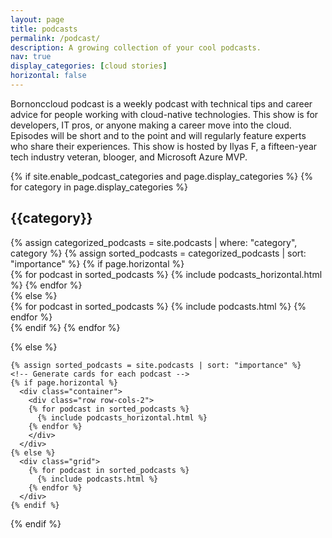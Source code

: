 ```yaml
---
layout: page
title: podcasts
permalink: /podcast/
description: A growing collection of your cool podcasts.
nav: true
display_categories: [cloud stories]
horizontal: false
---
```


Bornonccloud podcast is a weekly podcast with technical tips and career advice for people working with cloud-native technologies. This show is for developers, IT pros, or anyone making a career move into the cloud. Episodes will be short and to the point and will regularly feature experts who share their experiences. This show is hosted by Ilyas F, a fifteen-year tech industry veteran, blooger, and Microsoft Azure MVP.  

<div class="projects">
  {% if site.enable_podcast_categories and page.display_categories %}
  <!-- Display categorized podcasts -->
    {% for category in page.display_categories %}
      <h2 class="category">{{category}}</h2>
      {% assign categorized_podcasts = site.podcasts | where: "category", category %}
      {% assign sorted_podcasts = categorized_podcasts | sort: "importance" %}
      <!-- Generate cards for each project -->
      {% if page.horizontal %}
        <div class="container">
          <div class="row row-cols-2">
          {% for podcast in sorted_podcasts %}
            {% include podcasts_horizontal.html %}
          {% endfor %}
          </div>
        </div>
      {% else %}
        <div class="grid">
          {% for podcast in sorted_podcasts %}
            {% include podcasts.html %}
          {% endfor %}
        </div>
      {% endif %}
    {% endfor %}

  {% else %}
  <!-- Display projects without categories -->
    {% assign sorted_podcasts = site.podcasts | sort: "importance" %}
    <!-- Generate cards for each podcast -->
    {% if page.horizontal %}
      <div class="container">
        <div class="row row-cols-2">
        {% for podcast in sorted_podcasts %}
          {% include podcasts_horizontal.html %}
        {% endfor %}
        </div>
      </div>
    {% else %}
      <div class="grid">
        {% for podcast in sorted_podcasts %}
          {% include podcasts.html %}
        {% endfor %}
      </div>
    {% endif %}

  {% endif %}

</div>
